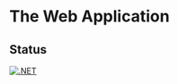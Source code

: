 # The Web Application

## Status
[![.NET](https://github.com/mwjan123/ddlswebappgh/actions/workflows/CI.yml/badge.svg)](https://github.com/mwjan123/ddlswebappgh/actions/workflows/CI.yml)
